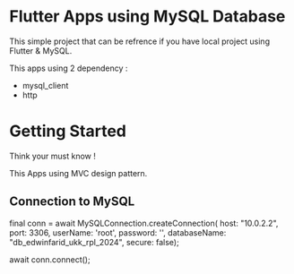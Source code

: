 # Flutter Apps using MySQL Database

This simple project that can be refrence if you have local project using Flutter & MySQL.

This apps using 2 dependency :
- mysql_client
- http

# Getting Started
Think your must know !

This Apps using MVC design pattern.

## Connection to MySQL

final conn = await MySQLConnection.createConnection(
      host: "10.0.2.2",
      port: 3306,
      userName: 'root',
      password: '',
      databaseName: "db_edwinfarid_ukk_rpl_2024",
      secure: false);

  await conn.connect();